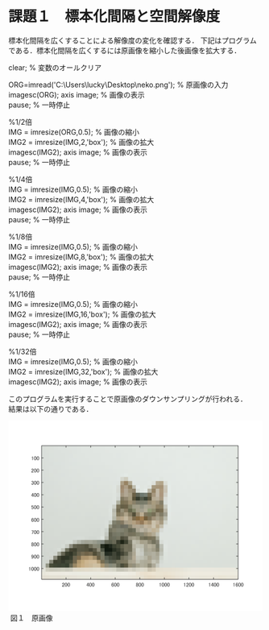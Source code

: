 # 課題１　標本化間隔と空間解像度

標本化間隔を広くすることによる解像度の変化を確認する．
下記はプログラムである．標本化間隔を広くするには原画像を縮小した後画像を拡大する．

clear; % 変数のオールクリア

ORG=imread('C:\Users\lucky\Desktop\neko.png'); % 原画像の入力  
imagesc(ORG); axis image; % 画像の表示  
pause; % 一時停止  

%1/2倍  
IMG = imresize(ORG,0.5); % 画像の縮小  
IMG2 = imresize(IMG,2,'box'); % 画像の拡大  
imagesc(IMG2); axis image; % 画像の表示  
pause; % 一時停止  

%1/4倍  
IMG = imresize(IMG,0.5); % 画像の縮小  
IMG2 = imresize(IMG,4,'box'); % 画像の拡大  
imagesc(IMG2); axis image; % 画像の表示  
pause; % 一時停止  

%1/8倍  
IMG = imresize(IMG,0.5); % 画像の縮小  
IMG2 = imresize(IMG,8,'box'); % 画像の拡大  
imagesc(IMG2); axis image; % 画像の表示  
pause; % 一時停止  

%1/16倍  
IMG = imresize(IMG,0.5); % 画像の縮小  
IMG2 = imresize(IMG,16,'box'); % 画像の拡大  
imagesc(IMG2); axis image; % 画像の表示  
pause; % 一時停止  

%1/32倍  
IMG = imresize(IMG,0.5); % 画像の縮小  
IMG2 = imresize(IMG,32,'box'); % 画像の拡大  
imagesc(IMG2); axis image; % 画像の表示  

このプログラムを実行することで原画像のダウンサンプリングが行われる．  
結果は以下の通りである．  

![Alt text](https://github.com/Hiroyu-h/kadai/blob/master/kadai1_6.png)  図１　原画像  
